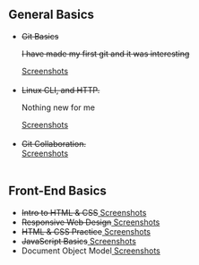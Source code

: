 
 
<h2>General Basics</h2>
<ul>
  <li><s>Git Basics<p>I have made my first git and it was interesting</p></s><a href="https://github.com/makolvik/kottans
    frontend/blob/master/Linux%20CLI%2C%20and%20HTTP/list.md"> Screenshots</a></li>
  <br>
  <li><s>Linux CLI, and HTTP.</s><p>Nothing new for me</p><a href="https://github.com/makolvik/kottans
    frontend/blob/master/Linux%20CLI%2C%20and%20HTTP/list.md"> Screenshots</a></li>
  <br>
  
  <li><s>Git Collaboration.</s>
 <br>
    <a href="https://github.com/makolvik/kottans-frontend/blob/master/Git%20Collaboration/list.md">
    Screenshots</a>
    </li>
  <br>
</ul>

<h2>Front-End Basics</h2>
<ul>
  <li><s>Intro to HTML & CSS</s><a href="https://github.com/makolvik/kottans-frontend/blob/master/Git%20Collaboration/list.md">
    Screenshots</a></li>
  <li><s>Responsive Web Design</s><a href="https://github.com/makolvik/kottans-frontend/blob/master/Git%20Collaboration/list.md">
    Screenshots</a></li>
  <li><s>HTML & CSS Practice</s><a href="https://github.com/makolvik/kottans-frontend/blob/master/Git%20Collaboration/list.md">
    Screenshots</a></li>
  <li><s>JavaScript Basics</s><a href="https://github.com/makolvik/kottans-frontend/blob/master/Git%20Collaboration/list.md">
    Screenshots</a></li>
  <li>Document Object Model<a href="https://github.com/makolvik/kottans-frontend/blob/master/Git%20Collaboration/list.md">
    Screenshots</a></li>
</ul>
